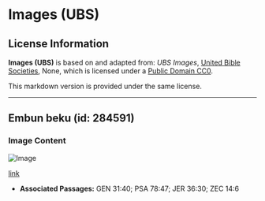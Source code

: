 # Images (UBS)

## License Information

**Images (UBS)** is based on and adapted from: _UBS Images_, [United Bible Societies](https://unitedbiblesocieties.org/), None, which is licensed under a [Public Domain CC0](https://creativecommons.org/public-domain/cc0/).

This markdown version is provided under the same license.



--------------------------------

## Embun beku (id: 284591)

### Image Content

![Image](https://cdn.aquifer.bible/aquifer-content/resources/Media/WEB-0249_frost.jpg)

[link](https://cdn.aquifer.bible/aquifer-content/resources/Media/WEB-0249_frost.jpg)

* **Associated Passages:** GEN 31:40; PSA 78:47; JER 36:30; ZEC 14:6

